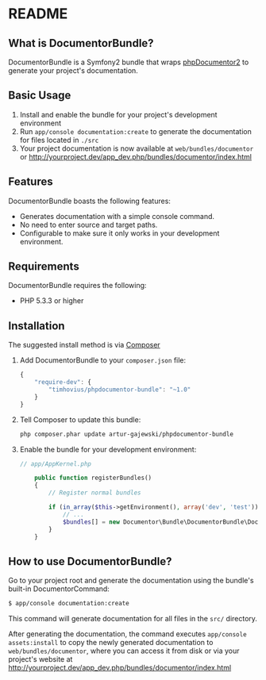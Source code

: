 README
======

What is DocumentorBundle?
-------------------------

DocumentorBundle is a Symfony2 bundle that wraps [phpDocumentor2](https://github.com/phpDocumentor/phpDocumentor2) to generate your project's documentation.


Basic Usage
-----------

1. Install and enable the bundle for your project's development environment
2. Run `app/console documentation:create` to generate the documentation for files located in `./src`
3. Your project documentation is now available at `web/bundles/documentor` or http://yourproject.dev/app_dev.php/bundles/documentor/index.html


Features
--------

DocumentorBundle boasts the following features:

* Generates documentation with a simple console command.
* No need to enter source and target paths.
* Configurable to make sure it only works in your development environment.


Requirements
------------

DocumentorBundle requires the following:

* PHP 5.3.3 or higher


Installation
------------

The suggested install method is via [Composer](http://getcomposer.org)

1. Add DocumentorBundle to your `composer.json` file:

    ```js
    {
        "require-dev": {
            "timhovius/phpdocumentor-bundle": "~1.0"
        }
    }
    ```

2. Tell Composer to update this bundle:

    ```bash
    php composer.phar update artur-gajewski/phpdocumentor-bundle
    ```

3. Enable the bundle for your development environment:

    ```php
    // app/AppKernel.php

        public function registerBundles()
        {
            // Register normal bundles

            if (in_array($this->getEnvironment(), array('dev', 'test'))) {
                // ...
                $bundles[] = new Documentor\Bundle\DocumentorBundle\DocumentorBundle();
            }
        }
    ```


How to use DocumentorBundle?
----------------------------

Go to your project root and generate the documentation using the bundle's built-in DocumentorCommand:

```bash
$ app/console documentation:create
```

This command will generate documentation for all files in the `src/` directory.

After generating the documentation, the command executes `app/console assets:install` to copy the newly generated documentation to `web/bundles/documentor`, where you can access it from disk or via your project's website at http://yourproject.dev/app_dev.php/bundles/documentor/index.html